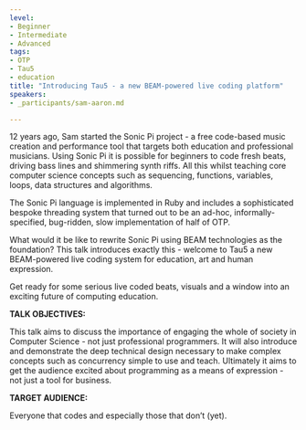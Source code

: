 ```yaml
---
level:
- Beginner
- Intermediate
- Advanced
tags:
- OTP
- Tau5
- education
title: "Introducing Tau5 - a new BEAM-powered live coding platform"
speakers:
- _participants/sam-aaron.md

---
```

12 years ago, Sam started the Sonic Pi project  - a free code-based music creation and performance tool that targets both education and professional musicians. Using Sonic Pi it is possible for beginners to code fresh beats, driving bass lines and shimmering synth riffs. All this whilst teaching core computer science concepts such as sequencing, functions, variables, loops, data structures and algorithms.

The Sonic Pi language is implemented in Ruby and includes a sophisticated bespoke threading system that turned out to be an ad-hoc, informally-specified, bug-ridden, slow implementation of half of OTP.

What would it be like to rewrite Sonic Pi using BEAM technologies as the foundation? This talk introduces exactly this - welcome to Tau5 a new BEAM-powered live coding system for education, art and human expression.

Get ready for some serious live coded beats, visuals and a window into an exciting future of computing education.

**TALK OBJECTIVES:**

This talk aims to discuss the importance of engaging the whole of society in Computer Science - not just professional programmers. It will also introduce and demonstrate the deep technical design necessary to make complex concepts such as concurrency simple to use and teach. Ultimately it aims to get the audience excited about programming as a means of expression - not just a tool for business.

**TARGET AUDIENCE:**

Everyone that codes and especially those that don’t (yet).

